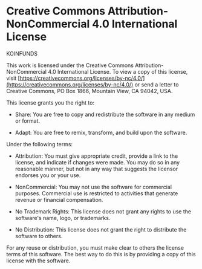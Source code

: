 Creative Commons Attribution-NonCommercial 4.0 International License
=========================================================

KOINFUNDS

This work is licensed under the Creative Commons Attribution-NonCommercial 4.0 International License. To view a copy of this license, visit [https://creativecommons.org/licenses/by-nc/4.0/](https://creativecommons.org/licenses/by-nc/4.0/) or send a letter to Creative Commons, PO Box 1866, Mountain View, CA 94042, USA.

This license grants you the right to:

- Share: You are free to copy and redistribute the software in any medium or format.

- Adapt: You are free to remix, transform, and build upon the software.

Under the following terms:

- Attribution: You must give appropriate credit, provide a link to the license, and indicate if changes were made. You may do so in any reasonable manner, but not in any way that suggests the licensor endorses you or your use.

- NonCommercial: You may not use the software for commercial purposes. Commercial use is restricted to activities that generate revenue or financial compensation.

- No Trademark Rights: This license does not grant any rights to use the software's name, logo, or trademarks.

- No Distribution: This license does not grant the right to distribute the software to others.

For any reuse or distribution, you must make clear to others the license terms of this software. The best way to do this is by providing a copy of this license with the software.


